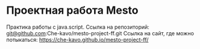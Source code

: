 # Проектная работа Mesto

Практика работы с java.script. Ссылка на репозиторий: git@github.com:Che-kavo/mesto-project-ff.git 
Ссылка на сайт, где можно потыкаться: https://che-kavo.github.io/mesto-project-ff/
